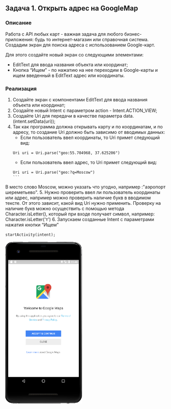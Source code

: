 ## Задача 1. Открыть адрес на GoogleMap
### Описание
Работа с API любых карт - важная задача для любого бизнес-приложения: будь то интернет-магазин или справочная система. Создадим экран для поиска адреса с использованием Google-карт.

Для этого создайте новый экран со следующими элементами:
- EditText для ввода названия объекта или координат;
- Кнопка “Ищем” - по нажатию на нее переходим в Google-карты и ищем введенный в EditText адрес или координаты.

### Реализация
1. Создайте экран с компонентами EditText для ввода названия объекта или координат;
2. Создайте новый Intent с параметром action - Intent.ACTION_VIEW;
3. Создайте Uri для передачи в качестве параметра data. (intent.setData(uri));
4. Так как программа должна открывать карту и по координатам, и по адресу, то создание Uri должно быть зависимо от вводимых данных:
    - Если пользователь ввел координаты, то Uri примет следующий вид:
    ```
    Uri uri = Uri.parse("geo:55.704968, 37.625206")
    ```
    - Если пользователь ввел адрес, то Uri примет следующий вид:
    ````
    Uri uri = Uri.parse("geo:?q=Moscow")
    ```
В место слово Moscow, можно указать что угодно, например :"аэропорт шереметьево".
5. Нужно проверить ввел ли пользователь координаты или адрес, например можно проверить наличие букв в вводимом тексте. От этого зависит, какой вид Uri нужно применить. Проверку на наличие букв можно осуществить с помощью метода Character.isLetter(), который при входе получает символ, например: Character.isLetter('т')
6. Запускаем созданные Intent с параметрами нажатия кнопки “Ищем”
```
startActivity(intent);
```

![](screen.png)